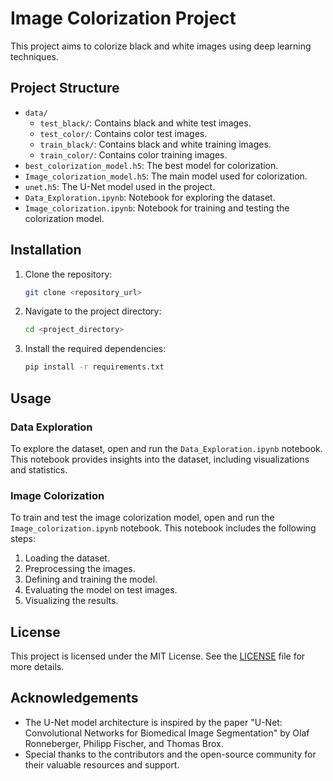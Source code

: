# Image Colorization Project

This project aims to colorize black and white images using deep learning techniques.

## Project Structure

- `data/`
  - `test_black/`: Contains black and white test images.
  - `test_color/`: Contains color test images.
  - `train_black/`: Contains black and white training images.
  - `train_color/`: Contains color training images.
- `best_colorization_model.h5`: The best model for colorization.
- `Image_colorization_model.h5`: The main model used for colorization.
- `unet.h5`: The U-Net model used in the project.
- `Data_Exploration.ipynb`: Notebook for exploring the dataset.
- `Image_colorization.ipynb`: Notebook for training and testing the colorization model.

## Installation

1. Clone the repository:
    ```sh
    git clone <repository_url>
    ```
2. Navigate to the project directory:
    ```sh
    cd <project_directory>
    ```
3. Install the required dependencies:
    ```sh
    pip install -r requirements.txt
    ```

## Usage

### Data Exploration

To explore the dataset, open and run the `Data_Exploration.ipynb` notebook. This notebook provides insights into the dataset, including visualizations and statistics.

### Image Colorization

To train and test the image colorization model, open and run the `Image_colorization.ipynb` notebook. This notebook includes the following steps:
1. Loading the dataset.
2. Preprocessing the images.
3. Defining and training the model.
4. Evaluating the model on test images.
5. Visualizing the results.

## License

This project is licensed under the MIT License. See the [LICENSE](LICENSE) file for more details.

## Acknowledgements

- The U-Net model architecture is inspired by the paper "U-Net: Convolutional Networks for Biomedical Image Segmentation" by Olaf Ronneberger, Philipp Fischer, and Thomas Brox.
- Special thanks to the contributors and the open-source community for their valuable resources and support.
